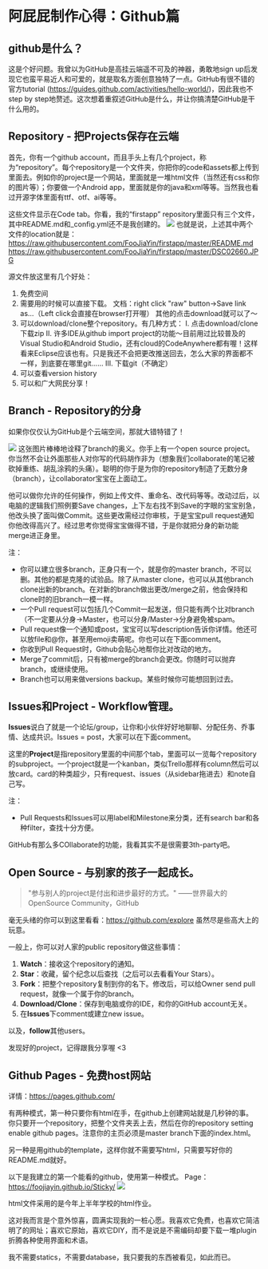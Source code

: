 # 阿屁屁制作心得：Github篇

## github是什么？

这是个好问题。我曾以为GitHub是高挂云端遥不可及的神器，勇敢地sign up后发现它也蛮平易近人和可爱的，就是取名方面创意独特了一点。GitHub有很不错的官方tutorial (https://guides.github.com/activities/hello-world/)，因此我也不step by step地赘述。这次想着重叙述GitHub是什么，并让你搞清楚GitHub是干什么用的。

## Repository - 把Projects保存在云端
首先，你有一个github account，而且手头上有几个project，称为“repository”。每个repository是一个文件夹，你把你的code和assets都上传到里面去。例如你的project是一个网站，里面就是一堆html文件（当然还有css和你的图片等）；你要做一个Android app，里面就是你的java和xml等等。当然我也看过开源字体里面有ttf、otf、ai等等。

这些文件显示在Code tab。你看，我的“firstapp” repository里面只有三个文件，其中README.md和_config.yml还不是我创建的。
![](https://i.imgur.com/p0SmISz.png)
也就是说，上述其中两个文件的location就是：
https://raw.githubusercontent.com/FooJiaYin/firstapp/master/README.md
https://raw.githubusercontent.com/FooJiaYin/firstapp/master/DSC02660.JPG

源文件放这里有几个好处：
1. 免费空间
2. 需要用的时候可以直接下载。
  文档：right click "raw" button→Save link as…（Left click会直接在browser打开喔）
  其他的点击download就可以了～
2. 可以download/clone整个repository。有几种方式：
  I. 点击download/clone下载zip
  II. 许多IDE从github import project的功能～目前用过比较普及的Visual Studio和Android Studio，还有cloud的CodeAnywhere都有喔！这样看来Eclipse应该也有。只是我还不会把更改推送回去，怎么大家的界面都不一样，到底要在哪里git……
  III. 下载git（不确定）
3. 可以查看version history
4. 可以和广大网民分享！

## Branch - Repository的分身

如果你仅仅认为GitHub是个云端空间，那就大错特错了！ 

![](https://guides.github.com/activities/hello-world/branching.png)
这张图片棒棒地诠释了branch的奥义。你手上有一个open source project。你当然不会让外面那些人对你写的代码胡作非为（想象我们collaborate的笔记被砍掉重练、胡乱涂鸦的头痛）。聪明的你于是为你的repository制造了无数分身（branch），让collaborator宝宝在上面动工。

他可以做你允许的任何操作，例如上传文件、重命名、改代码等等。改动过后，以电脑的逻辑我们照例要Save changes，上下左右找不到Save的字眼的宝宝别急，他改头换了面叫做Commit。这些更改需经过你审核，于是宝宝pull request通知你他改得高兴了。经过思考你觉得宝宝做得不错，于是你就把分身的新功能merge进正身里。

注：
- 你可以建立很多branch，正身只有一个，就是你的master branch，不可以删。其他的都是克隆的试验品。除了从master clone，也可以从其他branch clone出新的branch。在对新的branch做出更改/merge之前，他会保持和clone时的旧branch一模一样。
- 一个Pull request可以包括几个Commit一起发送，但只能有两个比对branch（不一定要从分身→Master，也可以分身/Master→分身避免被spam。
- Pull request像一个通知或post，宝宝可以写description告诉你详情。他还可以放file和@你，甚至用emoji卖萌呢。你也可以在下面comment。
- 你收到Pull Request时，Github会贴心地帮你比对改动的地方。
- Merge了commit后，只有被merge的branch会更改。你随时可以抛弃branch，或继续使用。
- Branch也可以用来做versions backup。某些时候你可能想回到过去。

## Issues和Project - Workflow管理。

**Issues**说白了就是一个论坛/group，让你和小伙伴好好地聊聊、分配任务、乔事情、达成共识。Issues = post，大家可以在下面comment。

这里的**Project**是指repository里面的中间那个tab，里面可以一览每个repository的subproject。一个project就是一个kanban，类似Trello那样有column然后可以放card。card的种类超少，只有request、issues（从sidebar拖进去）和note自己写。

注：
- Pull Requests和Issues可以用label和Milestone来分类，还有search bar和各种filter，查找十分方便。

GitHub有那么多COllaborate的功能，我看其实不是很需要3th-party吧。

## Open Source - 与别家的孩子一起成长。

>"参与别人的project是付出和进步最好的方式。"
>——世界最大的OpenSource Community，GitHub

毫无头绪的你可以到这里看看：https://github.com/explore 虽然尽是些高大上的玩意。

一般上，你可以对人家的public repository做这些事情：
1. **Watch**：接收这个repository的通知。
2. **Star**：收藏，留个纪念以后查找（之后可以去看看Your Stars）。
3. **Fork**：把整个repository复制到你的名下。修改后，可以给Owner send pull request，就像一个属于你的branch。
4. **Download/Clone**：保存到电脑或你的IDE，和你的GitHub account无关。
5. 在**Issues**下comment或建立new issue。

以及，**follow**其他users。

发现好的project，记得跟我分享喔 <3

## Github Pages - 免费host网站
详情：https://pages.github.com/

有两种模式，第一种只要你有html在手，在github上创建网站就是几秒钟的事。你只要开一个repository，把整个文件夹丢上去，然后在你的repository setting enable github pages。注意你的主页必须是master branch下面的index.html。

另一种是用github的template，这样你就不需要写html，只需要写好你的README.md就好。

以下是我建立的第一个能看的github，使用第一种模式。
Page：https://foojiayin.github.io/Sticky/
![](https://i.imgur.com/vcVsk5c.jpg)

html文件采用的是今年上半年学校的html作业。

这对我而言是个意外惊喜，圆满实现我的一桩心愿。我喜欢它免费，也喜欢它简洁明了的网址；喜欢它原始，喜欢它DIY，而不是说是不需编码却要下载一堆plugin折腾各种使用界面和术语。

我不需要statics，不需要database，我只要我的东西被看见，如此而已。




